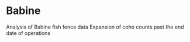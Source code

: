 # Babine
Analysis of Babine fish fence data
Expansion of coho counts past the end date of operations
